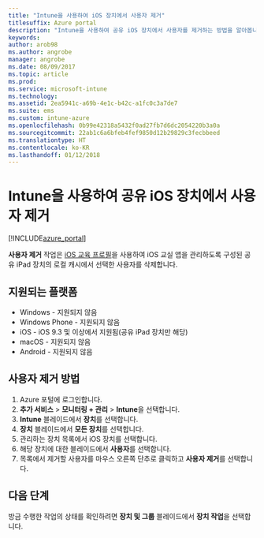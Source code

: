 ```yaml
---
title: "Intune을 사용하여 iOS 장치에서 사용자 제거"
titlesuffix: Azure portal
description: "Intune을 사용하여 공유 iOS 장치에서 사용자를 제거하는 방법을 알아봅니다.\""
keywords: 
author: arob98
ms.author: angrobe
manager: angrobe
ms.date: 08/09/2017
ms.topic: article
ms.prod: 
ms.service: microsoft-intune
ms.technology: 
ms.assetid: 2ea5941c-a69b-4e1c-b42c-a1fc0c3a7de7
ms.suite: ems
ms.custom: intune-azure
ms.openlocfilehash: 0b99e42318a5432f0ad27fb7d6dc2054220b3a0a
ms.sourcegitcommit: 22ab1c6a6bfeb4fef9850d12b29829c3fecbbeed
ms.translationtype: HT
ms.contentlocale: ko-KR
ms.lasthandoff: 01/12/2018
---
```

# <a name="remove-a-user-from-a-shared-ios-device-with-intune"></a>Intune을 사용하여 공유 iOS 장치에서 사용자 제거


[!INCLUDE[azure_portal](./includes/azure_portal.md)]

**사용자 제거** 작업은 [iOS 교육 프로필](education-settings-configure-ios.md)을 사용하여 iOS 교실 앱을 관리하도록 구성된 공유 iPad 장치의 로컬 캐시에서 선택한 사용자를 삭제합니다. 

## <a name="supported-platforms"></a>지원되는 플랫폼

- Windows - 지원되지 않음
- Windows Phone - 지원되지 않음
- iOS - iOS 9.3 및 이상에서 지원됨(공유 iPad 장치만 해당)
- macOS - 지원되지 않음
- Android - 지원되지 않음

## <a name="how-to-remove-a-user"></a>사용자 제거 방법

1. Azure 포털에 로그인합니다.
2. **추가 서비스** > **모니터링 + 관리** > **Intune**을 선택합니다.
3. **Intune** 블레이드에서 **장치**를 선택합니다.
4. **장치** 블레이드에서 **모든 장치**를 선택합니다.
5. 관리하는 장치 목록에서 iOS 장치를 선택합니다.
6. 해당 장치에 대한 블레이드에서 **사용자**를 선택합니다.
7. 목록에서 제거할 사용자를 마우스 오른쪽 단추로 클릭하고 **사용자 제거**를 선택합니다.

## <a name="next-steps"></a>다음 단계

방금 수행한 작업의 상태를 확인하려면 **장치 및 그룹** 블레이드에서 **장치 작업**을 선택합니다.
